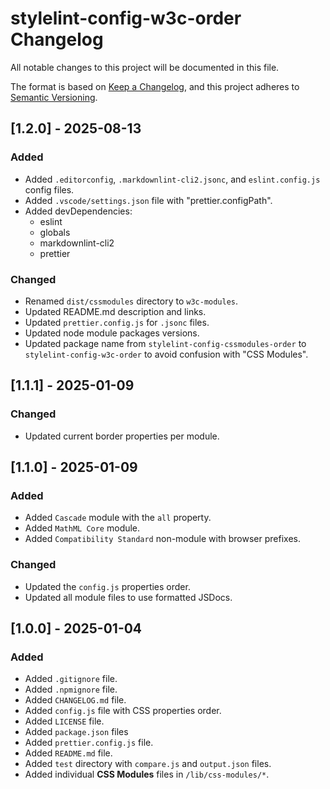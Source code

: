 # stylelint-config-w3c-order Changelog

All notable changes to this project will be documented in this file.

The format is based on [Keep a Changelog](https://keepachangelog.com/en/1.1.0/),
and this project adheres to [Semantic Versioning](https://semver.org/spec/v2.0.0.html).

## [1.2.0] - 2025-08-13

### Added

- Added `.editorconfig`, `.markdownlint-cli2.jsonc`, and `eslint.config.js` config files.
- Added `.vscode/settings.json` file with "prettier.configPath".
- Added devDependencies:
  - eslint
  - globals
  - markdownlint-cli2
  - prettier

### Changed

- Renamed `dist/cssmodules` directory to `w3c-modules`.
- Updated README.md description and links.
- Updated `prettier.config.js` for `.jsonc` files.
- Updated node module packages versions.
- Updated package name from `stylelint-config-cssmodules-order` to `stylelint-config-w3c-order` to avoid confusion with "CSS Modules".

## [1.1.1] - 2025-01-09

### Changed

- Updated current border properties per module.

## [1.1.0] - 2025-01-09

### Added

- Added `Cascade` module with the `all` property.
- Added `MathML Core` module.
- Added `Compatibility Standard` non-module with browser prefixes.

### Changed

- Updated the `config.js` properties order.
- Updated all module files to use formatted JSDocs.

## [1.0.0] - 2025-01-04

### Added

- Added `.gitignore` file.
- Added `.npmignore` file.
- Added `CHANGELOG.md` file.
- Added `config.js` file with CSS properties order.
- Added `LICENSE` file.
- Added `package.json` files
- Added `prettier.config.js` file.
- Added `README.md` file.
- Added `test` directory with `compare.js` and `output.json` files.
- Added individual **CSS Modules** files in `/lib/css-modules/*`.
